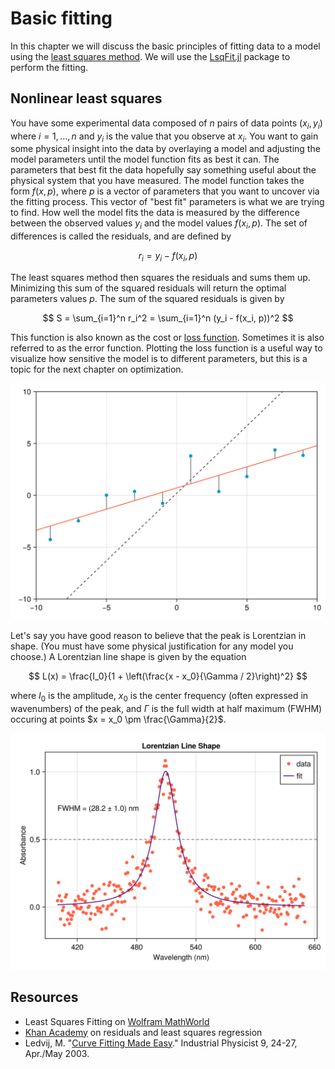 # Basic fitting

In this chapter we will discuss the basic principles of fitting data to a model using the [least squares method](https://en.wikipedia.org/wiki/Least_squares).
We will use the [LsqFit.jl](https://github.com/JuliaNLSolvers/LsqFit.jl) package to perform the fitting.


## Nonlinear least squares
You have some experimental data composed of $n$ pairs of data points $(x_i, y_i)$ where $i =1, ..., n$ and $y_i$ is the value that you observe at $x_i$.
You want to gain some physical insight into the data by overlaying a model and adjusting the model parameters until the model function fits as best it can.
The parameters that best fit the data hopefully say something useful about the physical system that you have measured.
The model function takes the form $f(x, p)$, where $p$ is a vector of parameters that you want to uncover via the fitting process.
This vector of "best fit" parameters is what we are trying to find.
How well the model fits the data is measured by the difference between the observed values $y_i$ and the model values $f(x_i, p)$.
The set of differences is called the residuals, and are defined by

$$r_i = y_i - f(x_i, p)$$

The least squares method then squares the residuals and sums them up.
Minimizing this sum of the squared residuals will return the optimal parameters values $p$.
The sum of the squared residuals is given by

$$
S = \sum_{i=1}^n r_i^2 = \sum_{i=1}^n (y_i - f(x_i, p))^2
$$

This function is also known as the cost or [loss function](https://en.wikipedia.org/wiki/Loss_function). Sometimes it is also referred to as the error function.
Plotting the loss function is a useful way to visualize how sensitive the model is to different parameters, but this is a topic for the next chapter on optimization.

![](../images/linear_fit.png)




Let's say you have good reason to believe that the peak is Lorentzian in shape.
(You must have some physical justification for any model you choose.)
A Lorentzian line shape is given by the equation

$$
L(x) = \frac{I_0}{1 + \left(\frac{x - x_0}{\Gamma / 2}\right)^2}
$$

where $I_0$ is the amplitude, $x_0$ is the center frequency (often expressed in wavenumbers) of the peak, and $\Gamma$ is the full width at half maximum (FWHM) occuring at points $x = x_0 \pm \frac{\Gamma}{2}$.

![](../images/lorentzian_fit.png)




## Resources

- Least Squares Fitting on [Wolfram MathWorld](https://mathworld.wolfram.com/LeastSquaresFitting.html)
- [Khan Academy](https://www.khanacademy.org/math/ap-statistics/bivariate-data-ap/xfb5d8e68:residuals/v/regression-residual-intro) on residuals and least squares regression
- Ledvij, M. "[Curve Fitting Made Easy](http://physik.uibk.ac.at/hephy/muon/origin_curve_fitting_primer.pdf)." Industrial Physicist 9, 24-27, Apr./May 2003.
